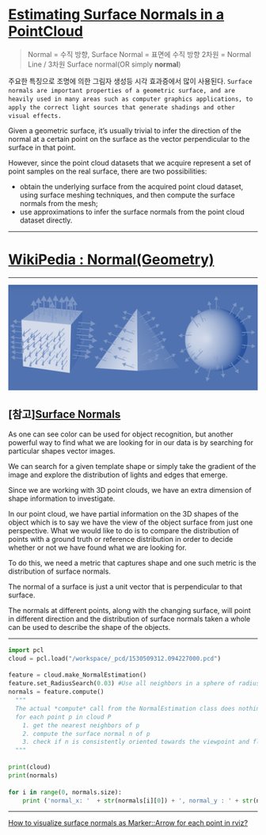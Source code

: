 # [Estimating Surface Normals in a PointCloud](http://pointclouds.org/documentation/tutorials/normal_estimation.php#normal-estimation)

> Normal = 수직 방향, Surface Normal = 표면에 수직 방향
> 2차원 = Normal Line / 3차원 Surface normal(OR simply **normal**)

주요한 특징으로 조명에 의한 그림자 생성등 시각 효과증에서 많이 사용된다. `Surface normals are important properties of a geometric surface, and are heavily used in many areas such as computer graphics applications, to apply the correct light sources that generate shadings and other visual effects.`

Given a geometric surface, it’s usually trivial to infer the direction of the normal at a certain point on the surface as the vector perpendicular to the surface in that point. 

However, since the point cloud datasets that we acquire represent a set of point samples on the real surface, there are two possibilities:
- obtain the underlying surface from the acquired point cloud dataset, using surface meshing techniques, and then compute the surface normals from the mesh;
- use approximations to infer the surface normals from the point cloud dataset directly.

---

# [WikiPedia : Normal(Geometry)](https://en.wikipedia.org/wiki/Normal_(geometry))



---
![](https://github.com/fouliex/RoboticPerception/raw/master/pr2_robot/misc/SurfaceNormal.JPG)

## [참고][Surface Normals](https://github.com/fouliex/RoboticPerception#surface-normals)


As one can see color can be used for object recognition, but another powerful way to find what we are looking for in our data is by searching for particular shapes vector images. 

We can search for a given template shape or simply take the gradient of the image and explore the distribution of lights and edges that emerge. 

Since we are working with 3D point clouds, we have an extra dimension of shape information to investigate. 

In our point cloud, we have partial information on the 3D shapes of the object which is to say we have the view of the object surface from just one perspective. What we would like to do is to compare the distribution of points with a ground truth or reference distribution in order to decide whether or not we have found what we are looking for. 

To do this, we need a metric that captures shape and one such metric is the distribution of surface normals.

The normal of a surface is just a unit vector that is perpendicular to that surface. 

The normals at different points, along with the changing surface, will point in different direction and the distribution of surface normals taken a whole can be used to describe the shape of the objects. 

---

```python 
import pcl
cloud = pcl.load("/workspace/_pcd/1530509312.094227000.pcd")

feature = cloud.make_NormalEstimation()
feature.set_RadiusSearch(0.03) #Use all neighbors in a sphere of radius 3cm
normals = feature.compute()
  """
  The actual *compute* call from the NormalEstimation class does nothing internally but:
  for each point p in cloud P
    1. get the nearest neighbors of p
    2. compute the surface normal n of p
    3. check if n is consistently oriented towards the viewpoint and flip otherwise
  """

print(cloud)
print(normals)

for i in range(0, normals.size):
    print ('normal_x: '  + str(normals[i][0]) + ', normal_y : ' + str(normals[i][1])  + ', normal_z : ' + str(normals[i][2]))
```


--- 

[How to visualize surface normals as Marker::Arrow for each point in rviz?](https://answers.ros.org/question/9095/how-to-visualize-surface-normals-as-markerarrow-for-each-point-in-rviz/)
